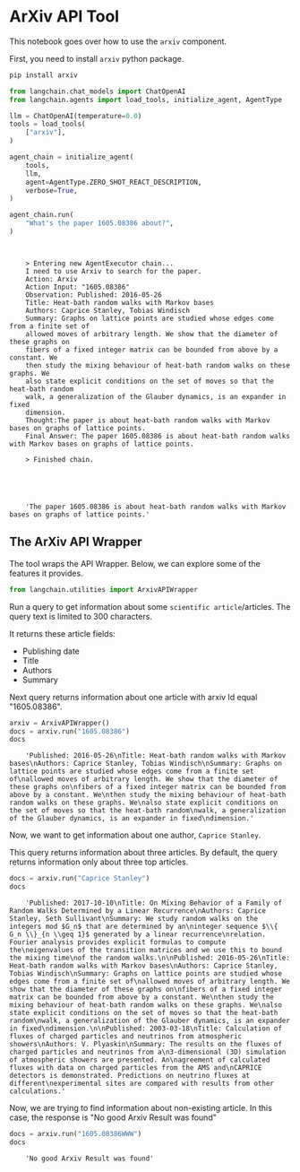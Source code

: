 # ArXiv API Tool

This notebook goes over how to use the `arxiv` component. 

First, you need to install `arxiv` python package.

<!-- WARNING: THIS FILE WAS AUTOGENERATED! DO NOT EDIT! Instead, edit the notebook w/the location & name as this file. -->


```bash
pip install arxiv
```


```python
from langchain.chat_models import ChatOpenAI
from langchain.agents import load_tools, initialize_agent, AgentType

llm = ChatOpenAI(temperature=0.0)
tools = load_tools(
    ["arxiv"], 
)

agent_chain = initialize_agent(
    tools,
    llm,
    agent=AgentType.ZERO_SHOT_REACT_DESCRIPTION,
    verbose=True,
)
```


```python
agent_chain.run(
    "What's the paper 1605.08386 about?",
)
```

<CodeOutputBlock lang="python">

```
    
    
    > Entering new AgentExecutor chain...
    I need to use Arxiv to search for the paper.
    Action: Arxiv
    Action Input: "1605.08386"
    Observation: Published: 2016-05-26
    Title: Heat-bath random walks with Markov bases
    Authors: Caprice Stanley, Tobias Windisch
    Summary: Graphs on lattice points are studied whose edges come from a finite set of
    allowed moves of arbitrary length. We show that the diameter of these graphs on
    fibers of a fixed integer matrix can be bounded from above by a constant. We
    then study the mixing behaviour of heat-bath random walks on these graphs. We
    also state explicit conditions on the set of moves so that the heat-bath random
    walk, a generalization of the Glauber dynamics, is an expander in fixed
    dimension.
    Thought:The paper is about heat-bath random walks with Markov bases on graphs of lattice points.
    Final Answer: The paper 1605.08386 is about heat-bath random walks with Markov bases on graphs of lattice points.
    
    > Finished chain.





    'The paper 1605.08386 is about heat-bath random walks with Markov bases on graphs of lattice points.'
```

</CodeOutputBlock>

## The ArXiv API Wrapper

The tool wraps the API Wrapper. Below, we can explore some of the features it provides.


```python
from langchain.utilities import ArxivAPIWrapper
```

Run a query to get information about some `scientific article`/articles. The query text is limited to 300 characters.

It returns these article fields:
- Publishing date
- Title
- Authors
- Summary

Next query returns information about one article with arxiv Id equal "1605.08386". 


```python
arxiv = ArxivAPIWrapper()
docs = arxiv.run("1605.08386")
docs
```

<CodeOutputBlock lang="python">

```
    'Published: 2016-05-26\nTitle: Heat-bath random walks with Markov bases\nAuthors: Caprice Stanley, Tobias Windisch\nSummary: Graphs on lattice points are studied whose edges come from a finite set of\nallowed moves of arbitrary length. We show that the diameter of these graphs on\nfibers of a fixed integer matrix can be bounded from above by a constant. We\nthen study the mixing behaviour of heat-bath random walks on these graphs. We\nalso state explicit conditions on the set of moves so that the heat-bath random\nwalk, a generalization of the Glauber dynamics, is an expander in fixed\ndimension.'
```

</CodeOutputBlock>

Now, we want to get information about one author, `Caprice Stanley`.

This query returns information about three articles. By default, the query returns information only about three top articles.


```python
docs = arxiv.run("Caprice Stanley")
docs
```

<CodeOutputBlock lang="python">

```
    'Published: 2017-10-10\nTitle: On Mixing Behavior of a Family of Random Walks Determined by a Linear Recurrence\nAuthors: Caprice Stanley, Seth Sullivant\nSummary: We study random walks on the integers mod $G_n$ that are determined by an\ninteger sequence $\\{ G_n \\}_{n \\geq 1}$ generated by a linear recurrence\nrelation. Fourier analysis provides explicit formulas to compute the\neigenvalues of the transition matrices and we use this to bound the mixing time\nof the random walks.\n\nPublished: 2016-05-26\nTitle: Heat-bath random walks with Markov bases\nAuthors: Caprice Stanley, Tobias Windisch\nSummary: Graphs on lattice points are studied whose edges come from a finite set of\nallowed moves of arbitrary length. We show that the diameter of these graphs on\nfibers of a fixed integer matrix can be bounded from above by a constant. We\nthen study the mixing behaviour of heat-bath random walks on these graphs. We\nalso state explicit conditions on the set of moves so that the heat-bath random\nwalk, a generalization of the Glauber dynamics, is an expander in fixed\ndimension.\n\nPublished: 2003-03-18\nTitle: Calculation of fluxes of charged particles and neutrinos from atmospheric showers\nAuthors: V. Plyaskin\nSummary: The results on the fluxes of charged particles and neutrinos from a\n3-dimensional (3D) simulation of atmospheric showers are presented. An\nagreement of calculated fluxes with data on charged particles from the AMS and\nCAPRICE detectors is demonstrated. Predictions on neutrino fluxes at different\nexperimental sites are compared with results from other calculations.'
```

</CodeOutputBlock>

Now, we are trying to find information about non-existing article. In this case, the response is "No good Arxiv Result was found"


```python
docs = arxiv.run("1605.08386WWW")
docs
```

<CodeOutputBlock lang="python">

```
    'No good Arxiv Result was found'
```

</CodeOutputBlock>
